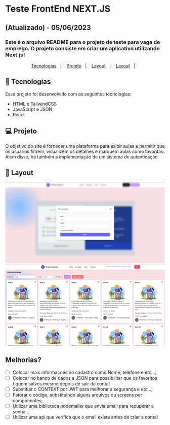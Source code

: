 # Teste FrontEnd NEXT.JS
## (Atualizado) - 05/06/2023
### Este é o arquivo README para o projeto de teste para vaga de emprego. O projeto consiste em criar um aplicativo utilizando Next.js!

<p align="center">
  <a href="#-tecnologias">Tecnologias</a>&nbsp;&nbsp;&nbsp;|&nbsp;&nbsp;&nbsp;
  <a href="#-projeto">Projeto</a>&nbsp;&nbsp;&nbsp;|&nbsp;&nbsp;&nbsp;
  <a href="#-layout">Layout</a>&nbsp;&nbsp;&nbsp;|&nbsp;&nbsp;&nbsp;
  <a href="#-Instalação">Layout</a>&nbsp;&nbsp;&nbsp;|&nbsp;&nbsp;&nbsp;
</p>


## 🚀 Tecnologias

Esse projeto foi desenvolvido com as seguintes tecnologias:

- HTML e TailwindCSS
- JavaScript e JSON
- React

## 💻 Projeto

O objetivo do site é fornecer uma plataforma para exibir aulas e permitir que os usuários filtrem, visualizem os detalhes e marquem aulas como favoritas. Além disso, há também a implementação de um sistema de autenticação.



## 🔖 Layout

<div align="center">
<img src="/public/login.png">
</div>
<div align="center">
<img src="/public/aulas.png">
</div>

## Melhorias?
- [ ] Colocar mais informaçoes no cadastro como Nome, telefone e etc...;
- [ ] Colocar no banco de dados a JSON para possibilitar que os favoritos fiquem salvos mesmo depois de sair da conta!
- [ ] Substituir o CONTEXT por JWT para melhorar a segurança e etc...;
- [ ] Fatorar o código, substituindo alguns arquivos ou screens por componentes;
- [ ] Utilizar uma biblioteca nodemailer que envia email para recuperar a senha...
- [ ] Utilizar uma api que verifica que o email exista antes de criar a conta!
